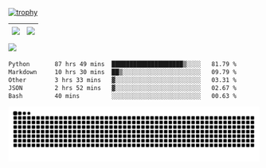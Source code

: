 [![trophy](https://github-profile-trophy.vercel.app/?username=ocss884&column=7)](https://github.com/ocss884)

| <img align="center" src="https://github-readme-stats.vercel.app/api?username=ocss884&show_icons=true&hide_border=true" /> | <img align="center" src="https://github-readme-streak-stats.herokuapp.com?user=ocss884&hide_border=true&date_format=M%20j%5B%2C%20Y%5D&ring=7EDDCF&fire=7EDDCF" /> |
| ------------------------------------------------------------ | ------------------------------------------------------------ |

![](https://komarev.com/ghpvc/?username=ocss884&color=brightgreen)

<!--START_SECTION:waka-->

```text
Python       87 hrs 49 mins  ████████████████████▒░░░░   81.79 %
Markdown     10 hrs 30 mins  ██▒░░░░░░░░░░░░░░░░░░░░░░   09.79 %
Other        3 hrs 33 mins   ▓░░░░░░░░░░░░░░░░░░░░░░░░   03.31 %
JSON         2 hrs 52 mins   ▓░░░░░░░░░░░░░░░░░░░░░░░░   02.67 %
Bash         40 mins         ░░░░░░░░░░░░░░░░░░░░░░░░░   00.63 %
```

<!--END_SECTION:waka-->

<p align="center">
   <img src="https://github.com/ocss884/ocss884/blob/output/github-snake.svg" alt="snake">
</p>
